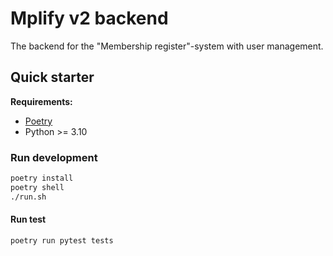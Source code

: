# Mplify v2 backend

The backend for the "Membership register"-system with user management.

## Quick starter

**Requirements:**

- [Poetry](https://python-poetry.org/)
- Python >= 3.10

### Run development

```bash
poetry install
poetry shell
./run.sh
```

#### Run test

```bash
poetry run pytest tests
```
